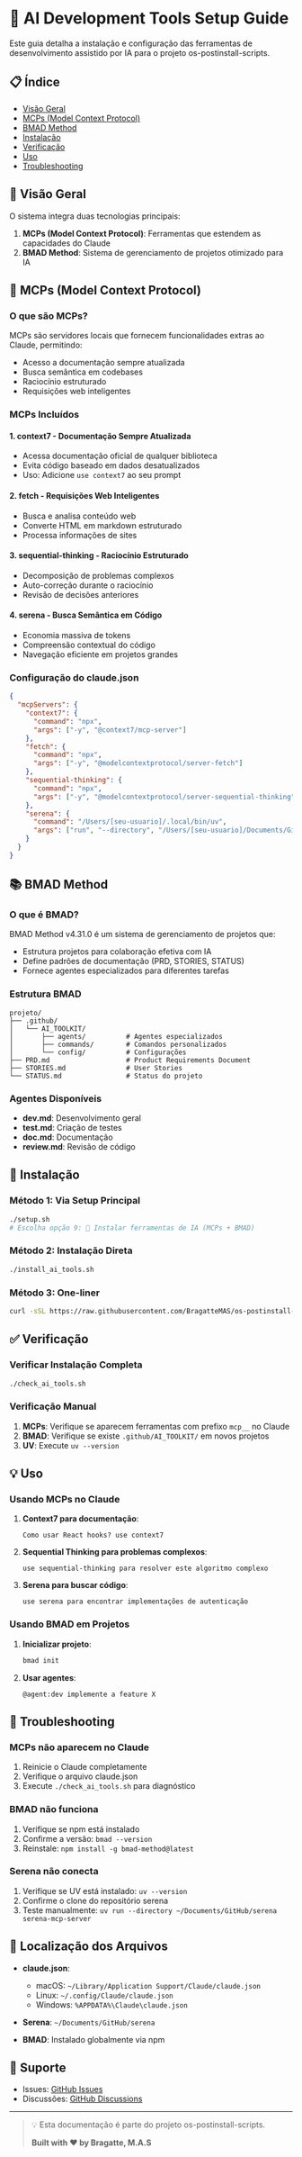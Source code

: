 # 🤖 AI Development Tools Setup Guide

Este guia detalha a instalação e configuração das ferramentas de desenvolvimento assistido por IA para o projeto os-postinstall-scripts.

## 📋 Índice

- [Visão Geral](#visão-geral)
- [MCPs (Model Context Protocol)](#mcps-model-context-protocol)
- [BMAD Method](#bmad-method)
- [Instalação](#instalação)
- [Verificação](#verificação)
- [Uso](#uso)
- [Troubleshooting](#troubleshooting)

## 🎯 Visão Geral

O sistema integra duas tecnologias principais:

1. **MCPs (Model Context Protocol)**: Ferramentas que estendem as capacidades do Claude
2. **BMAD Method**: Sistema de gerenciamento de projetos otimizado para IA

## 🔌 MCPs (Model Context Protocol)

### O que são MCPs?

MCPs são servidores locais que fornecem funcionalidades extras ao Claude, permitindo:
- Acesso a documentação sempre atualizada
- Busca semântica em codebases
- Raciocínio estruturado
- Requisições web inteligentes

### MCPs Incluídos

#### 1. **context7** - Documentação Sempre Atualizada
- Acessa documentação oficial de qualquer biblioteca
- Evita código baseado em dados desatualizados
- Uso: Adicione `use context7` ao seu prompt

#### 2. **fetch** - Requisições Web Inteligentes
- Busca e analisa conteúdo web
- Converte HTML em markdown estruturado
- Processa informações de sites

#### 3. **sequential-thinking** - Raciocínio Estruturado
- Decomposição de problemas complexos
- Auto-correção durante o raciocínio
- Revisão de decisões anteriores

#### 4. **serena** - Busca Semântica em Código
- Economia massiva de tokens
- Compreensão contextual do código
- Navegação eficiente em projetos grandes

### Configuração do claude.json

```json
{
  "mcpServers": {
    "context7": {
      "command": "npx",
      "args": ["-y", "@context7/mcp-server"]
    },
    "fetch": {
      "command": "npx",
      "args": ["-y", "@modelcontextprotocol/server-fetch"]
    },
    "sequential-thinking": {
      "command": "npx",
      "args": ["-y", "@modelcontextprotocol/server-sequential-thinking"]
    },
    "serena": {
      "command": "/Users/[seu-usuario]/.local/bin/uv",
      "args": ["run", "--directory", "/Users/[seu-usuario]/Documents/GitHub/serena", "serena-mcp-server"]
    }
  }
}
```

## 📚 BMAD Method

### O que é BMAD?

BMAD Method v4.31.0 é um sistema de gerenciamento de projetos que:
- Estrutura projetos para colaboração efetiva com IA
- Define padrões de documentação (PRD, STORIES, STATUS)
- Fornece agentes especializados para diferentes tarefas

### Estrutura BMAD

```
projeto/
├── .github/
│   └── AI_TOOLKIT/
│       ├── agents/          # Agentes especializados
│       ├── commands/        # Comandos personalizados
│       └── config/          # Configurações
├── PRD.md                   # Product Requirements Document
├── STORIES.md               # User Stories
└── STATUS.md                # Status do projeto
```

### Agentes Disponíveis

- **dev.md**: Desenvolvimento geral
- **test.md**: Criação de testes
- **doc.md**: Documentação
- **review.md**: Revisão de código

## 🚀 Instalação

### Método 1: Via Setup Principal

```bash
./setup.sh
# Escolha opção 9: 🤖 Instalar ferramentas de IA (MCPs + BMAD)
```

### Método 2: Instalação Direta

```bash
./install_ai_tools.sh
```

### Método 3: One-liner

```bash
curl -sSL https://raw.githubusercontent.com/BragatteMAS/os-postinstall-scripts/main/install_ai_tools.sh | bash
```

## ✅ Verificação

### Verificar Instalação Completa

```bash
./check_ai_tools.sh
```

### Verificação Manual

1. **MCPs**: Verifique se aparecem ferramentas com prefixo `mcp__` no Claude
2. **BMAD**: Verifique se existe `.github/AI_TOOLKIT/` em novos projetos
3. **UV**: Execute `uv --version`

## 💡 Uso

### Usando MCPs no Claude

1. **Context7 para documentação**:
   ```
   Como usar React hooks? use context7
   ```

2. **Sequential Thinking para problemas complexos**:
   ```
   use sequential-thinking para resolver este algoritmo complexo
   ```

3. **Serena para buscar código**:
   ```
   use serena para encontrar implementações de autenticação
   ```

### Usando BMAD em Projetos

1. **Inicializar projeto**:
   ```bash
   bmad init
   ```

2. **Usar agentes**:
   ```
   @agent:dev implemente a feature X
   ```

## 🔧 Troubleshooting

### MCPs não aparecem no Claude

1. Reinicie o Claude completamente
2. Verifique o arquivo claude.json
3. Execute `./check_ai_tools.sh` para diagnóstico

### BMAD não funciona

1. Verifique se npm está instalado
2. Confirme a versão: `bmad --version`
3. Reinstale: `npm install -g bmad-method@latest`

### Serena não conecta

1. Verifique se UV está instalado: `uv --version`
2. Confirme o clone do repositório serena
3. Teste manualmente: `uv run --directory ~/Documents/GitHub/serena serena-mcp-server`

## 📍 Localização dos Arquivos

- **claude.json**: 
  - macOS: `~/Library/Application Support/Claude/claude.json`
  - Linux: `~/.config/Claude/claude.json`
  - Windows: `%APPDATA%\Claude\claude.json`

- **Serena**: `~/Documents/GitHub/serena`
- **BMAD**: Instalado globalmente via npm

## 🤝 Suporte

- Issues: [GitHub Issues](https://github.com/BragatteMAS/os-postinstall-scripts/issues)
- Discussões: [GitHub Discussions](https://github.com/BragatteMAS/os-postinstall-scripts/discussions)

---

> 💡 Esta documentação é parte do projeto os-postinstall-scripts.
>
> **Built with ❤️ by Bragatte, M.A.S**